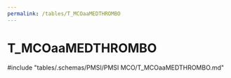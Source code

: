 ```yaml
---
permalink: /tables/T_MCOaaMEDTHROMBO
---
```

# T_MCOaaMEDTHROMBO
<!-- SPDX-License-Identifier: MPL-2.0 -->

<!-- ATTENTION : Ne pas supprimer ou modifier la ligne ci-dessous -->
#include "tables/.schemas/PMSI/PMSI MCO/T_MCOaaMEDTHROMBO.md"
<!-- ATTENTION : Ne pas supprimer ou modifier la ligne ci-dessus -->
